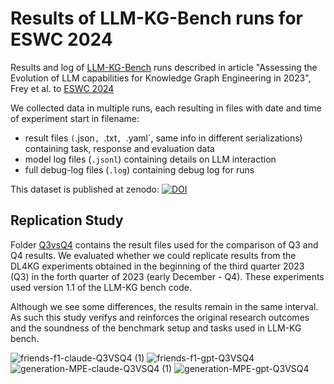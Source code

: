 # Results of LLM-KG-Bench runs for ESWC 2024

Results and log of [LLM-KG-Bench](https://github.com/AKSW/LLM-KG-Bench) runs described in article "Assessing the Evolution of LLM capabilities for
Knowledge Graph Engineering in 2023", Frey et al. to [ESWC 2024](https://2024.eswc-conferences.org)

We collected data in multiple runs, each resulting in files with date and time of experiment start in filename:
* result files `(`.json`, `.txt`, `.yaml`, same info in different serializations) containing task, response and evaluation data
* model log files (`.jsonl`) containing details on LLM interaction
* full debug-log files (`.log`) containing debug log for runs

This dataset is published at zenodo: [![DOI](https://zenodo.org/badge/DOI/10.5281/zenodo.10572907.svg)](https://doi.org/10.5281/zenodo.10572907)
  
## Replication Study
Folder [Q3vsQ4](Q3vsQ4/) contains the result files used for the comparison of Q3 and Q4 results.
We evaluated whether we could replicate results from the DL4KG experiments obtained in the beginning of the third quarter 2023 (Q3) in the forth quarter of 2023 (early December - Q4).
These experiments used version 1.1 of the LLM-KG bench code.

Although we see some differences, the results remain in the same interval. As such this study verifys and reinforces the original research outcomes and the soundness of the benchmark setup and tasks used in LLM-KG bench. 

![friends-f1-claude-Q3VSQ4 (1)](https://github.com/AKSW/LLM-KG-Bench-Results/assets/2630603/dc31c701-0f6a-4145-82d2-8bbb55066fee)
![friends-f1-gpt-Q3VSQ4](https://github.com/AKSW/LLM-KG-Bench-Results/assets/2630603/91a6113a-5c96-4c0d-a3a3-3ed27821bcea)
![generation-MPE-claude-Q3VSQ4 (1)](https://github.com/AKSW/LLM-KG-Bench-Results/assets/2630603/9eeb0e9b-0c52-49f9-a2b3-78b7998a1af4)
![generation-MPE-gpt-Q3VSQ4](https://github.com/AKSW/LLM-KG-Bench-Results/assets/2630603/b7aba90b-647f-4737-9f7a-aea2f802d3b6)
